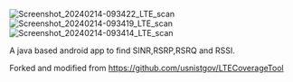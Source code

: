 ![Screenshot_20240214-093422_LTE_scan](https://github.com/errwnd/ltescan/assets/37244926/a6a24da4-287b-4e90-b7fa-c1b4364a2f38)
![Screenshot_20240214-093419_LTE_scan](https://github.com/errwnd/ltescan/assets/37244926/5f2a7834-ccec-47cc-8f76-d1983d2c9d0f)
![Screenshot_20240214-093414_LTE_scan](https://github.com/errwnd/ltescan/assets/37244926/148ecf34-25a3-4619-a48a-89cdec5ad384)

A java based android app to find SINR,RSRP,RSRQ and RSSI.

Forked and modified from https://github.com/usnistgov/LTECoverageTool
